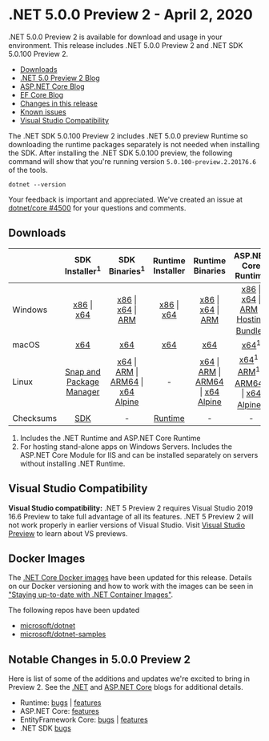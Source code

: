 # .NET 5.0.0 Preview 2 - April 2, 2020

.NET 5.0.0 Preview 2 is available for download and usage in your environment. This release includes .NET 5.0.0 Preview 2 and .NET SDK 5.0.100 Preview 2.

* [Downloads](https://dotnet.microsoft.com/download/dotnet/5.0)
* [.NET 5.0 Preview 2 Blog][dotnet-blog]
* [ASP.NET Core Blog][aspnet-blog]
* [EF Core Blog][ef-blog]
* [Changes in this release](#notable-changes-in-500-preview-2)
* [Known issues](../5.0-known-issues.md)
* [Visual Studio Compatibility](#visual-studio-compatibility)

The .NET SDK 5.0.100 Preview 2 includes .NET 5.0.0 preview Runtime so downloading the runtime packages separately is not needed when installing the SDK. After installing the .NET SDK 5.0.100 preview, the following command will show that you're running version `5.0.100-preview.2.20176.6` of the tools.

`dotnet --version`

Your feedback is important and appreciated. We've created an issue at [dotnet/core #4500](https://github.com/dotnet/core/issues/4500) for your questions and comments.

## Downloads

|           | SDK Installer<sup>1</sup>                        | SDK Binaries<sup>1</sup>                 | Runtime Installer                                        | Runtime Binaries                                 | ASP.NET Core Runtime           |
| --------- | :------------------------------------------:     | :----------------------:                 | :---------------------------:                            | :-------------------------:                      | :-----------------:            |
| Windows   | [x86][dotnet-sdk-win-x86.exe] \| [x64][dotnet-sdk-win-x64.exe] | [x86][dotnet-sdk-win-x86.zip] \| [x64][dotnet-sdk-win-x64.zip] \| [ARM][dotnet-sdk-win-arm.zip] | [x86][dotnet-runtime-win-x86.exe] \| [x64][dotnet-runtime-win-x64.exe] | [x86][dotnet-runtime-win-x86.zip] \| [x64][dotnet-runtime-win-x64.zip] \| [ARM][dotnet-runtime-win-arm.zip]  | [x86][aspnetcore-runtime-win-x86.exe] \| [x64][aspnetcore-runtime-win-x64.exe] \| [ARM][aspnetcore-runtime-win-arm.zip] \|<br/> [Hosting Bundle][dotnet-hosting-win.exe]<sup>2</sup> |
| macOS     | [x64][dotnet-sdk-osx-x64.pkg]  | [x64][dotnet-sdk-osx-x64.tar.gz]     | [x64][dotnet-runtime-osx-x64.pkg] | [x64][dotnet-runtime-osx-x64.tar.gz] | [x64][aspnetcore-runtime-osx-x64.tar.gz]<sup>1</sup>
| Linux     | [Snap and Package Manager](5.0.0-preview.2-install-instructions.md)  | [x64][dotnet-sdk-linux-x64.tar.gz] \| [ARM][dotnet-sdk-linux-arm.tar.gz] \| [ARM64][dotnet-sdk-linux-arm64.tar.gz] \| [x64 Alpine][dotnet-sdk-linux-musl-x64.tar.gz] | - | [x64][dotnet-runtime-linux-x64.tar.gz] \| [ARM][dotnet-runtime-linux-arm.tar.gz] \| [ARM64][dotnet-runtime-linux-arm64.tar.gz] \| [x64 Alpine][dotnet-runtime-linux-musl-x64.tar.gz] | [x64][aspnetcore-runtime-linux-x64.tar.gz]<sup>1</sup>  \| [ARM][aspnetcore-runtime-linux-arm.tar.gz]<sup>1</sup> \| [ARM64][aspnetcore-runtime-linux-arm64.tar.gz]<sup>1</sup> \| [x64 Alpine][aspnetcore-runtime-linux-musl-x64.tar.gz]<sup>1</sup> |
| Checksums | [SDK][checksums-sdk]                             | -                                        | [Runtime][checksums-runtime]                             | - | - |

1. Includes the .NET Runtime and ASP.NET Core Runtime
2. For hosting stand-alone apps on Windows Servers. Includes the ASP.NET Core Module for IIS and can be installed separately on servers without installing .NET Runtime.

## Visual Studio Compatibility

**Visual Studio compatibility:** .NET 5 Preview 2 requires Visual Studio 2019 16.6 Preview to take full advantage of all its features. .NET 5 Preview 2 will not work properly in earlier versions of Visual Studio. Visit [Visual Studio Preview](https://visualstudio.microsoft.com/vs/preview/) to learn about VS previews.

## Docker Images

The [.NET Core Docker images](https://hub.docker.com/r/microsoft/dotnet/) have been updated for this release. Details on our Docker versioning and how to work with the images can be seen in ["Staying up-to-date with .NET Container Images"](https://devblogs.microsoft.com/dotnet/staying-up-to-date-with-net-container-images/).

The following repos have been updated

* [microsoft/dotnet](https://hub.docker.com/r/microsoft/dotnet)
* [microsoft/dotnet-samples](https://hub.docker.com/r/microsoft/dotnet-samples)

## Notable Changes in 5.0.0 Preview 2

Here is list of some of the additions and updates we're excited to bring in Preview 2. See the [.NET][dotnet-blog] and [ASP.NET Core][aspnet-blog] blogs for additional details.

* Runtime: [bugs][runtime_bugs] | [features][runtime_features]
* ASP.NET Core: [features][aspnet_features]
* EntityFramework Core: [bugs][ef_bugs] | [features][ef_features]
* .NET SDK [bugs][sdk_bugs]

[blob-runtime]: https://builds.dotnet.microsoft.com/dotnet/Runtime/
[blob-sdk]: https://builds.dotnet.microsoft.com/dotnet/Sdk/
[release-notes]: 5.0.0-preview.2.md

[checksums-runtime]: https://builds.dotnet.microsoft.com/dotnet/checksums/5.0.0-preview.2-sha.txt
[checksums-sdk]: https://builds.dotnet.microsoft.com/dotnet/checksums/5.0.0-preview.2-sha.txt

[linux-install]: https://learn.microsoft.com/dotnet/core/install/linux

[dotnet-blog]: https://devblogs.microsoft.com/dotnet/announcing-net-5-0-preview-2/
[aspnet-blog]: https://devblogs.microsoft.com/aspnet/asp-net-core-updates-in-net-5-preview-2/
[ef-blog]: https://devblogs.microsoft.com/dotnet/announcing-entity-framework-core-5-0-preview-2/
[ef_bugs]: https://github.com/dotnet/efcore/issues?q=is%3Aissue+milestone%3A5.0.0-preview2+is%3Aclosed+label%3Atype-bug+is%3Aclosed
[ef_features]: https://github.com/dotnet/efcore/issues?q=is%3Aissue+milestone%3A5.0.0-preview2+is%3Aclosed+label%3Atype-enhancement+is%3Aclosed

[aspnet_bugs]: https://github.com/aspnet/AspNetCore/issues?q=is%3Aissue+milestone%3A5.0.0-preview2+label%3ADone+label%3Abug+is%3Aclosed
[aspnet_features]: https://github.com/aspnet/AspNetCore/issues?q=is%3Aissue+milestone%3A5.0.0-preview2+label%3ADone+label%3Aenhancement+is%3Aclosed
[runtime_bugs]: https://github.com/dotnet/runtime/issues?utf8=%E2%9C%93&q=is%3Aissue+milestone%3A5.0+label%3Abug+is%3Aclosed
[runtime_features]: https://github.com/dotnet/runtime/issues?q=is%3Aissue+milestone%3A5.0+label%3Aenhancement+is%3Aclosed

[sdk_bugs]: https://github.com/dotnet/sdk/issues?q=is%3Aissue+is%3Aclosed+milestone%3A5.0.1xx+is%3Aclosed


[//]: # ( Runtime 5.0.0-preview.2.20160.6)
[dotnet-apphost-pack-x64.deb]: https://download.visualstudio.microsoft.com/download/pr/44853b8b-53b4-4f85-affc-b98f62167358/0b690b9675696ae8a2f2d4ea86c5de3a/dotnet-apphost-pack-5.0.0-preview.2.20160.6-x64.deb
[dotnet-apphost-pack-x64.rpm]: https://download.visualstudio.microsoft.com/download/pr/364e6a3a-486a-48ae-9f7e-b6ed36c72e55/9432eb01047c21d2999357dfcbdec0a2/dotnet-apphost-pack-5.0.0-preview.2.20160.6-x64.rpm
[dotnet-host-x64.deb]: https://download.visualstudio.microsoft.com/download/pr/7ae67930-daf1-4eb7-9a90-0b119c8c0be4/b1b0776885d0895384bb82e1c9b2205c/dotnet-host-5.0.0-preview.2.20160.6-x64.deb
[dotnet-host-x64.rpm]: https://download.visualstudio.microsoft.com/download/pr/4b5422a7-1b37-45b1-985d-357599a7e838/ddfe668bd25054a0ab0d37940d70b80a/dotnet-host-5.0.0-preview.2.20160.6-x64.rpm
[dotnet-hostfxr-x64.deb]: https://download.visualstudio.microsoft.com/download/pr/eeeea1b9-55f4-41de-b1d9-eaff6f4548d1/84d6146b817601fbd57e982d02c9fad5/dotnet-hostfxr-5.0.0-preview.2.20160.6-x64.deb
[dotnet-hostfxr-x64.rpm]: https://download.visualstudio.microsoft.com/download/pr/0bc83586-0c67-4de4-9234-b3f25478da34/307c9c79dfac51dfc1e775b00407e59a/dotnet-hostfxr-5.0.0-preview.2.20160.6-x64.rpm
[dotnet-runtime-linux-arm.tar.gz]: https://download.visualstudio.microsoft.com/download/pr/6f0267d8-77f6-4677-8c7d-757b100d3b54/f57788735881fd95b90ca020653c6bb6/dotnet-runtime-5.0.0-preview.2.20160.6-linux-arm.tar.gz
[dotnet-runtime-linux-arm64.tar.gz]: https://download.visualstudio.microsoft.com/download/pr/7c224d38-8f76-4ae7-808b-c9617fc46d27/26bee5ca707c17eb8afec45acd4785fe/dotnet-runtime-5.0.0-preview.2.20160.6-linux-arm64.tar.gz
[dotnet-runtime-linux-musl-arm64.tar.gz]: https://download.visualstudio.microsoft.com/download/pr/bf5994eb-1eda-49b1-8912-2bd7386b4f56/380f690e7904a32e4b8ce89736458d8d/dotnet-runtime-5.0.0-preview.2.20160.6-linux-musl-arm64.tar.gz
[dotnet-runtime-linux-musl-x64.tar.gz]: https://download.visualstudio.microsoft.com/download/pr/85a0c2f5-f0b7-445a-84c1-bfcea1c94d9c/7c0808ed36558df5487b6196967344e8/dotnet-runtime-5.0.0-preview.2.20160.6-linux-musl-x64.tar.gz
[dotnet-runtime-linux-x64.tar.gz]: https://download.visualstudio.microsoft.com/download/pr/f98746fd-2d36-4181-9978-e373a321e247/7cf737bead76e4b09b309fa7122cd134/dotnet-runtime-5.0.0-preview.2.20160.6-linux-x64.tar.gz
[dotnet-runtime-osx-x64.pkg]: https://download.visualstudio.microsoft.com/download/pr/e486a3b0-7689-4429-8c6b-8388df41c14c/3ccd26660a01b4af7b24d77d0f4128b1/dotnet-runtime-5.0.0-preview.2.20160.6-osx-x64.pkg
[dotnet-runtime-osx-x64.tar.gz]: https://download.visualstudio.microsoft.com/download/pr/da039879-4fea-4e4b-a779-2f3c271c0a09/777fc8882d54407f82bf3d0b801d853f/dotnet-runtime-5.0.0-preview.2.20160.6-osx-x64.tar.gz
[dotnet-runtime-win-arm.zip]: https://download.visualstudio.microsoft.com/download/pr/90f0831b-4699-4314-866a-977ac8a64e59/794fd7e14bc6404257a04d225d0ade79/dotnet-runtime-5.0.0-preview.2.20160.6-win-arm.zip
[dotnet-runtime-win-arm64.zip]: https://download.visualstudio.microsoft.com/download/pr/a26cea08-bc46-4d97-a8a3-0aebb3f135f4/2aece2998f2eb12292bb410912c8cca3/dotnet-runtime-5.0.0-preview.2.20160.6-win-arm64.zip
[dotnet-runtime-win-x64.exe]: https://download.visualstudio.microsoft.com/download/pr/ca6db74a-5f97-48e5-9abf-14414e825215/d6f04952fd2bb61d7af4a4fa6d8d0759/dotnet-runtime-5.0.0-preview.2.20160.6-win-x64.exe
[dotnet-runtime-win-x64.zip]: https://download.visualstudio.microsoft.com/download/pr/6d7798d7-2df3-469e-a6ff-f3e99c35838f/9aa0b9ada7f2c43524e67c0ead227693/dotnet-runtime-5.0.0-preview.2.20160.6-win-x64.zip
[dotnet-runtime-win-x86.exe]: https://download.visualstudio.microsoft.com/download/pr/a82ac5a9-cd97-4a27-a02e-5fcf98be31f2/014f4378b742465f7772998b25cf53bc/dotnet-runtime-5.0.0-preview.2.20160.6-win-x86.exe
[dotnet-runtime-win-x86.zip]: https://download.visualstudio.microsoft.com/download/pr/236c8426-af8a-40b1-b1f7-449971674dd9/db79bdd104621b1e6fde4e334cbb534a/dotnet-runtime-5.0.0-preview.2.20160.6-win-x86.zip
[dotnet-runtime-x64.deb]: https://download.visualstudio.microsoft.com/download/pr/7636e659-2bdd-4a99-82d8-852a76623d7c/c9bd97db81e20d4a6323acaaf8315695/dotnet-runtime-5.0.0-preview.2.20160.6-x64.deb
[dotnet-runtime-x64.rpm]: https://download.visualstudio.microsoft.com/download/pr/e9d54bc7-511c-45e9-b1cd-be7000ebae4d/e9428374b9b96b59cb534ecb7972a08d/dotnet-runtime-5.0.0-preview.2.20160.6-x64.rpm
[dotnet-runtime-deps-centos.7-x64.rpm]: https://download.visualstudio.microsoft.com/download/pr/473bf5ec-2cb8-41fe-bc20-7ed3aff24e97/da775dc162abd69f4f56ec3bd5a4eab3/dotnet-runtime-deps-5.0.0-preview.2.20160.6-centos.7-x64.rpm
[dotnet-runtime-deps-fedora.27-x64.rpm]: https://download.visualstudio.microsoft.com/download/pr/331480bd-392e-441f-a2fd-7cc44eb91963/4bd8a7444c84cdb330a57e112b378840/dotnet-runtime-deps-5.0.0-preview.2.20160.6-fedora.27-x64.rpm
[dotnet-runtime-deps-opensuse.42-x64.rpm]: https://download.visualstudio.microsoft.com/download/pr/016e84d1-12cd-4936-a395-f59175f315c1/3be52ec84087310f818062c9eddfb8cd/dotnet-runtime-deps-5.0.0-preview.2.20160.6-opensuse.42-x64.rpm
[dotnet-runtime-deps-oraclelinux.7-x64.rpm]: https://download.visualstudio.microsoft.com/download/pr/a90a5ac1-a810-4949-9a80-375edb781a20/7446a37848fbfbd71a7a5712fa1b00e2/dotnet-runtime-deps-5.0.0-preview.2.20160.6-oraclelinux.7-x64.rpm
[dotnet-runtime-deps-rhel.7-x64.rpm]: https://download.visualstudio.microsoft.com/download/pr/8a3a4c2a-2d1c-452c-98e2-f7d311e5da6c/be182c8bab34374882fc9e8983401ff0/dotnet-runtime-deps-5.0.0-preview.2.20160.6-rhel.7-x64.rpm
[dotnet-runtime-deps-sles.12-x64.rpm]: https://download.visualstudio.microsoft.com/download/pr/44284ae1-547f-4b70-aae5-ed4845c062dc/2dc547727ead01a436355f5ef62fa0fb/dotnet-runtime-deps-5.0.0-preview.2.20160.6-sles.12-x64.rpm
[dotnet-runtime-deps-x64.deb]: https://download.visualstudio.microsoft.com/download/pr/f2690fbb-0339-451a-b9d9-2524e5e0f5ca/96b2876bce44409090b0f9f6e857e50e/dotnet-runtime-deps-5.0.0-preview.2.20160.6-x64.deb
[dotnet-targeting-pack-x64.deb]: https://download.visualstudio.microsoft.com/download/pr/76d622f8-a4ac-48f7-91ee-067a57b3f1fa/c806d99c72e3df42e804d42790fbde17/dotnet-targeting-pack-5.0.0-preview.2.20160.6-x64.deb
[dotnet-targeting-pack-x64.rpm]: https://download.visualstudio.microsoft.com/download/pr/123647ba-a2f7-42b6-b0ab-71ca13eedcdc/821eeda51d3c6f1f10d5131ac75eaa9a/dotnet-targeting-pack-5.0.0-preview.2.20160.6-x64.rpm
[netstandard-targeting-pack-x64.deb]: https://download.visualstudio.microsoft.com/download/pr/52431976-cd2a-4c7a-a8e3-7b5f1d76fdd8/f8c4af99f9c02963a5d152bd65017013/netstandard-targeting-pack-2.1.0-preview.2.20160.6-x64.deb
[netstandard-targeting-pack-x64.rpm]: https://download.visualstudio.microsoft.com/download/pr/41364085-9a79-4cbf-ad99-ad7fbe075196/4e0965ed7e784897e433af673b85ea69/netstandard-targeting-pack-2.1.0-preview.2.20160.6-x64.rpm

[//]: # ( WindowsDesktop 5.0.0-preview.2.20160.6)
[windowsdesktop-runtime-win-x64.exe]: https://download.visualstudio.microsoft.com/download/pr/7fac4640-23f9-4e48-bce1-988292457ece/c6eff69e2d349a94794825a651657442/windowsdesktop-runtime-5.0.0-preview.2.20160.6-win-x64.exe
[windowsdesktop-runtime-win-x86.exe]: https://download.visualstudio.microsoft.com/download/pr/db134090-e6c1-4354-94ef-72a8bf42b6d6/c33b7f134c8778107d58b70aaf17af24/windowsdesktop-runtime-5.0.0-preview.2.20160.6-win-x86.exe

[//]: # ( ASP 5.0.0-preview.2.20167.3)
[aspnetcore-runtime-linux-arm.tar.gz]: https://download.visualstudio.microsoft.com/download/pr/30617205-4338-4610-aa52-f15e92f9cbca/e6e9e688f333bab1aeaf8a94ded6b894/aspnetcore-runtime-5.0.0-preview.2.20167.3-linux-arm.tar.gz
[aspnetcore-runtime-linux-arm64.tar.gz]: https://download.visualstudio.microsoft.com/download/pr/75836796-02cf-4fe6-a3ea-e80aca657853/6ae8b11f79026141b47205cbe22fb549/aspnetcore-runtime-5.0.0-preview.2.20167.3-linux-arm64.tar.gz
[aspnetcore-runtime-linux-musl-arm64.tar.gz]: https://download.visualstudio.microsoft.com/download/pr/9ed6c92e-e82a-4b9f-8241-f589903bb9d2/4328a009d8296b949a9f5dd845e42cfd/aspnetcore-runtime-5.0.0-preview.2.20167.3-linux-musl-arm64.tar.gz
[aspnetcore-runtime-linux-musl-x64.tar.gz]: https://download.visualstudio.microsoft.com/download/pr/05b6fd6b-3233-43dc-885e-6f25b1fe15c1/7834ecd7688f9e258ce78fbf942f0fb9/aspnetcore-runtime-5.0.0-preview.2.20167.3-linux-musl-x64.tar.gz
[aspnetcore-runtime-linux-x64.tar.gz]: https://download.visualstudio.microsoft.com/download/pr/169871b7-ce8f-4518-a342-209f98342569/4bb2abeecf4b064eac907fb28f96b5ca/aspnetcore-runtime-5.0.0-preview.2.20167.3-linux-x64.tar.gz
[aspnetcore-runtime-osx-x64.tar.gz]: https://download.visualstudio.microsoft.com/download/pr/b8c4d3d2-b298-481c-8058-2f297c679be7/77e5e16c704720a52f89d39e676a3e7c/aspnetcore-runtime-5.0.0-preview.2.20167.3-osx-x64.tar.gz
[aspnetcore-runtime-win-arm.zip]: https://download.visualstudio.microsoft.com/download/pr/9fa60f80-a627-4dfc-8013-33f407112328/7809d7025c557beba477a0a49da6b9a0/aspnetcore-runtime-5.0.0-preview.2.20167.3-win-arm.zip
[aspnetcore-runtime-win-x64.exe]: https://download.visualstudio.microsoft.com/download/pr/fbe8e0a5-7d9b-4cc4-bb16-7166ac5c8caa/3dde80bb4d0e312a418d20ba459b2a88/aspnetcore-runtime-5.0.0-preview.2.20167.3-win-x64.exe
[aspnetcore-runtime-win-x64.zip]: https://download.visualstudio.microsoft.com/download/pr/a0bf9c39-d15e-4957-a7f2-cdd7aef660bf/d171c3c8ae27d6887eeec4e834f79234/aspnetcore-runtime-5.0.0-preview.2.20167.3-win-x64.zip
[aspnetcore-runtime-win-x86.exe]: https://download.visualstudio.microsoft.com/download/pr/b87565ce-850f-4406-813e-d38911d6528c/5828bcf354e2d7de213b097077e37ead/aspnetcore-runtime-5.0.0-preview.2.20167.3-win-x86.exe
[aspnetcore-runtime-win-x86.zip]: https://download.visualstudio.microsoft.com/download/pr/9b0aea06-9e28-4fc0-8a47-5d999a6d2589/7e243fc0b1ddcc61a971a7f36a36a2cd/aspnetcore-runtime-5.0.0-preview.2.20167.3-win-x86.zip
[aspnetcore-runtime-x64.deb]: https://download.visualstudio.microsoft.com/download/pr/450b65be-bd49-40d8-be9a-627dd060e014/b5d03d57ae4a0f489a61514f7f328beb/aspnetcore-runtime-5.0.0-preview.2.20167.3-x64.deb
[aspnetcore-runtime-x64.rpm]: https://download.visualstudio.microsoft.com/download/pr/c56b28c4-4af7-42d9-9951-389d50d6704b/8369cd45ef688c8b9c2e05aee0c5df25/aspnetcore-runtime-5.0.0-preview.2.20167.3-x64.rpm
[aspnetcore-targeting-pack.deb]: https://download.visualstudio.microsoft.com/download/pr/4fbbab52-c028-4a68-85a3-158278c82006/ee9fda837661283d82a78ff1a6ad4ebd/aspnetcore-targeting-pack-5.0.0-preview.2.20167.3.deb
[aspnetcore-targeting-pack.rpm]: https://download.visualstudio.microsoft.com/download/pr/c45beaea-2f14-4ff6-bc9a-a1a3e7260055/b1f0a2d352cfab9de6bbb3611da00a99/aspnetcore-targeting-pack-5.0.0-preview.2.20167.3.rpm
[dotnet-hosting-win.exe]: https://download.visualstudio.microsoft.com/download/pr/e563b5c8-380d-4ccc-8e5e-272c6cee6520/66a77e469c68453714dfe13a281b89a9/dotnet-hosting-5.0.0-preview.2.20167.3-win.exe

[//]: # ( SDK 5.0.100-preview.2.20176.6 )
[dotnet-sdk-linux-arm.tar.gz]: https://download.visualstudio.microsoft.com/download/pr/c35cd82b-2b99-4572-a8f3-64718bb62ad1/c7e67beb45f7819545e1a62139ed96a7/dotnet-sdk-5.0.100-preview.2.20176.6-linux-arm.tar.gz
[dotnet-sdk-linux-arm64.tar.gz]: https://download.visualstudio.microsoft.com/download/pr/f87574ee-c128-4e91-b436-68c99d801daf/b296bea9d987a4edaa71df47cd2e7aca/dotnet-sdk-5.0.100-preview.2.20176.6-linux-arm64.tar.gz
[dotnet-sdk-linux-musl-x64.tar.gz]: https://download.visualstudio.microsoft.com/download/pr/a759ab8d-26fe-4862-8b02-788f6ec47ede/7c2ca8984e9a0bfef27ab95cf28379a1/dotnet-sdk-5.0.100-preview.2.20176.6-linux-musl-x64.tar.gz
[dotnet-sdk-linux-x64.tar.gz]: https://download.visualstudio.microsoft.com/download/pr/727a5825-d29a-4f45-beaa-053399f8b5ee/5f15827ceb4851ef87a008f5de0acf6c/dotnet-sdk-5.0.100-preview.2.20176.6-linux-x64.tar.gz
[dotnet-sdk-osx-x64.pkg]: https://download.visualstudio.microsoft.com/download/pr/3ce4af4f-f5d5-406c-a065-2ecc9bcc5fd2/353affd22a0727b476998312738ac35f/dotnet-sdk-5.0.100-preview.2.20176.6-osx-x64.pkg
[dotnet-sdk-osx-x64.tar.gz]: https://download.visualstudio.microsoft.com/download/pr/5046ce80-6398-4173-9717-e2947f2585eb/841aad7475e8c9b78cbc50e3b8d35dae/dotnet-sdk-5.0.100-preview.2.20176.6-osx-x64.tar.gz
[dotnet-sdk-win-arm.zip]: https://download.visualstudio.microsoft.com/download/pr/7d12d31d-a6c7-49d4-b1d3-91f531932553/43331ea36d39b63238d30c19e5a4bec9/dotnet-sdk-5.0.100-preview.2.20176.6-win-arm.zip
[dotnet-sdk-win-x64.exe]: https://download.visualstudio.microsoft.com/download/pr/00296620-d967-4ae4-af29-bef9b0019970/4cdb51006f22059c14913bdfca57f5a1/dotnet-sdk-5.0.100-preview.2.20176.6-win-x64.exe
[dotnet-sdk-win-x64.zip]: https://download.visualstudio.microsoft.com/download/pr/023b41aa-073b-491e-93ac-7e726fb81bda/b06f72654e32d1bddc941ff932f32c59/dotnet-sdk-5.0.100-preview.2.20176.6-win-x64.zip
[dotnet-sdk-win-x86.exe]: https://download.visualstudio.microsoft.com/download/pr/2f9d9ebd-07b9-4c88-b4e6-8cff9d5be760/ac3e76c14c15cf0999b3b8d2bb3a904a/dotnet-sdk-5.0.100-preview.2.20176.6-win-x86.exe
[dotnet-sdk-win-x86.zip]: https://download.visualstudio.microsoft.com/download/pr/c1a5bd0c-6236-45a9-bda4-fb9e2007e770/0a078520e350f64a92d5f97ee9b89a9f/dotnet-sdk-5.0.100-preview.2.20176.6-win-x86.zip
[dotnet-sdk-x64.deb]: https://download.visualstudio.microsoft.com/download/pr/d10bf368-79f0-4635-a04f-93301569844d/a3991083c98a2cc5ba1700e0048aaa88/dotnet-sdk-5.0.100-preview.2.20176.6-x64.deb
[dotnet-sdk-x64.rpm]: https://download.visualstudio.microsoft.com/download/pr/ce4434c6-31be-4f7b-9c42-3c43a3e3a9cc/becff13989b2a126637acc2692e223cf/dotnet-sdk-5.0.100-preview.2.20176.6-x64.rpm

[//]: # ( Symbols )
